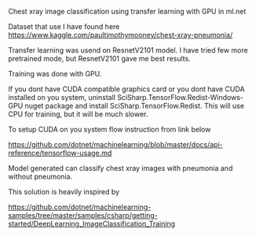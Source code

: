 Chest xray image classification using transfer learning with GPU in ml.net

Dataset that use I have found here https://www.kaggle.com/paultimothymooney/chest-xray-pneumonia/

Transfer learning was usend on ResnetV2101 model. I have tried few more pretrained mode, but ResnetV2101 gave me best results.

Training was done with GPU.

If you dont have CUDA compatible graphics card or you dont have CUDA installed on you system, uninstall SciSharp.TensorFlow.Redist-Windows-GPU nuget package and install SciSharp.TensorFlow.Redist. This will use CPU for training, but it will be much slower.

To setup CUDA on you system flow instruction from link below

https://github.com/dotnet/machinelearning/blob/master/docs/api-reference/tensorflow-usage.md

Model generated can classify chest xray images with pneumonia and without pneumonia.

This solution is heavily inspired by

https://github.com/dotnet/machinelearning-samples/tree/master/samples/csharp/getting-started/DeepLearning_ImageClassification_Training
